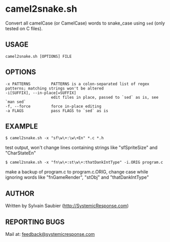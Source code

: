 # camel2snake.sh
Convert all camelCase (or CamelCase) words to snake_case using `sed` (only tested on C files).

## USAGE
    camel2snake.sh [OPTIONS] FILE

## OPTIONS
    -x PATTERNS         PATTERNS is a colon-separated list of regex patterns; matching strings won't be altered
    -i[SUFFIX], --in-place[=SUFFIX]
                        edit files in place, passed to `sed` as is, see `man sed`
    -f, --force         force in-place editing
    -a FLAGS            pass FLAGS to `sed` as is

## EXAMPLE
	$ camel2snake.sh -x "sf\w\+:\w\+En" *.c *.h
test output, won't change lines containing strings like \"sfSpriteSize\" and \"CharStateEn\"

	$ camel2snake.sh -x "fn\w\+:st\w\+:thatDankIntType" -i.ORIG program.c
make a backup of program.c to program.c.ORIG, change case while ignoring words like \"fnGameRender\", \"stObj\" and "thatDankIntType"

## AUTHOR
Written by Sylvain Saubier (<http://SystemicResponse.com>)

## REPORTING BUGS
Mail at: <feedback@systemicresponse.com>
